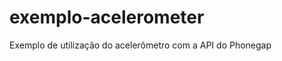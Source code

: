 exemplo-acelerometer
====================

Exemplo de utilização do acelerômetro com a API do Phonegap
